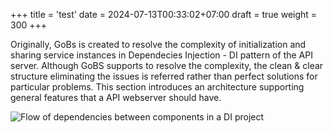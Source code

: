 +++
title = 'test'
date = 2024-07-13T00:33:02+07:00
draft = true
weight = 300
+++

Originally, GoBs is created to resolve the complexity of initialization and sharing service instances in Dependecies Injection - DI pattern of the API server. Although GoBS supports to resolve the complexity, the clean & clear structure eliminating the issues is referred rather than perfect solutions for particular problems. This section introduces an architecture supporting general features that a API webserver should have.

![](components_dependencies.svg "Flow of dependencies between components in a DI project")
